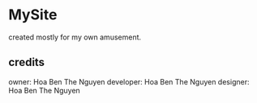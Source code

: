 # MySite


created mostly for my own amusement. 

## credits

owner: Hoa Ben The Nguyen
developer: Hoa Ben The Nguyen
designer: Hoa Ben The Nguyen

